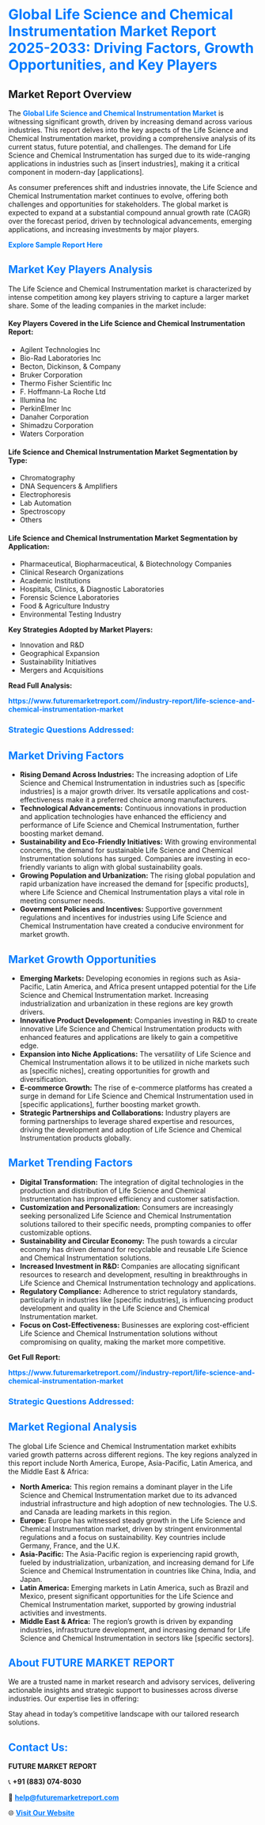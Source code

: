 <h1 style="color: #007BFF;">Global Life Science and Chemical Instrumentation Market Report 2025-2033: Driving Factors, Growth Opportunities, and Key Players</h1>

<section id="overview">
<h2>Market Report Overview</h2>
<p>The <a href="https://www.futuremarketreport.com//industry-report/life-science-and-chemical-instrumentation-market" style="color: #007BFF; text-decoration: none;"><strong>Global Life Science and Chemical Instrumentation Market</strong></a> is witnessing significant growth, driven by increasing demand across various industries. This report delves into the key aspects of the Life Science and Chemical Instrumentation market, providing a comprehensive analysis of its current status, future potential, and challenges. The demand for Life Science and Chemical Instrumentation has surged due to its wide-ranging applications in industries such as [insert industries], making it a critical component in modern-day [applications].</p>
<p>As consumer preferences shift and industries innovate, the Life Science and Chemical Instrumentation market continues to evolve, offering both challenges and opportunities for stakeholders. The global market is expected to expand at a substantial compound annual growth rate (CAGR) over the forecast period, driven by technological advancements, emerging applications, and increasing investments by major players.</p>
</section>

<section id="overview">
<p><a href="https://www.futuremarketreport.com//request-sample/reportId=47518" style="color: #007BFF; text-decoration: none;"><strong>Explore Sample Report Here</strong></a></p>
</section>

<section id="key-players">
<h2 style="color: #007BFF;">Market Key Players Analysis</h2>
<p>The Life Science and Chemical Instrumentation market is characterized by intense competition among key players striving to capture a larger market share. Some of the leading companies in the market include:</p>
<h4>Key Players Covered in the Life Science and Chemical Instrumentation Report:</h4>
<ul><li>Agilent Technologies Inc</li><li>Bio-Rad Laboratories Inc</li><li>Becton, Dickinson, &amp; Company</li><li>Bruker Corporation</li><li>Thermo Fisher Scientific Inc</li><li>F. Hoffmann-La Roche Ltd</li><li>Illumina Inc</li><li>PerkinElmer Inc</li><li>Danaher Corporation</li><li>Shimadzu Corporation</li><li>Waters Corporation</li></ul>
<h4>Life Science and Chemical Instrumentation Market Segmentation by Type:</h4>
<ul><li>Chromatography</li><li>DNA Sequencers &amp; Amplifiers</li><li>Electrophoresis</li><li>Lab Automation</li><li>Spectroscopy</li><li>Others</li></ul>

<h4>Life Science and Chemical Instrumentation Market Segmentation by Application:</h4>
<ul><li>Pharmaceutical, Biopharmaceutical, &amp; Biotechnology Companies</li><li>Clinical Research Organizations</li><li>Academic Institutions</li><li>Hospitals, Clinics, &amp; Diagnostic Laboratories</li><li>Forensic Science Laboratories</li><li>Food &amp; Agriculture Industry</li><li>Environmental Testing Industry</li></ul>
<p><strong>Key Strategies Adopted by Market Players:</strong></p>
<ul>
<li>Innovation and R&D</li>
<li>Geographical Expansion</li>
<li>Sustainability Initiatives</li>
<li>Mergers and Acquisitions</li>
</ul>
</section>

<section>
<p><strong>Read Full Analysis: </strong></p><a href="https://www.futuremarketreport.com//industry-report/life-science-and-chemical-instrumentation-market" style="color: #007BFF; text-decoration: none;"><strong>https://www.futuremarketreport.com//industry-report/life-science-and-chemical-instrumentation-market</strong></a>
<h3 style="color: #007BFF;">Strategic Questions Addressed:</h3>
</section>

<section id="driving-factors">
<h2 style="color: #007BFF;">Market Driving Factors</h2>
<ul>
<li><strong>Rising Demand Across Industries:</strong> The increasing adoption of Life Science and Chemical Instrumentation in industries such as [specific industries] is a major growth driver. Its versatile applications and cost-effectiveness make it a preferred choice among manufacturers.</li>
<li><strong>Technological Advancements:</strong> Continuous innovations in production and application technologies have enhanced the efficiency and performance of Life Science and Chemical Instrumentation, further boosting market demand.</li>
<li><strong>Sustainability and Eco-Friendly Initiatives:</strong> With growing environmental concerns, the demand for sustainable Life Science and Chemical Instrumentation solutions has surged. Companies are investing in eco-friendly variants to align with global sustainability goals.</li>
<li><strong>Growing Population and Urbanization:</strong> The rising global population and rapid urbanization have increased the demand for [specific products], where Life Science and Chemical Instrumentation plays a vital role in meeting consumer needs.</li>
<li><strong>Government Policies and Incentives:</strong> Supportive government regulations and incentives for industries using Life Science and Chemical Instrumentation have created a conducive environment for market growth.</li>
</ul>
</section>

<section id="growth-opportunities">
<h2 style="color: #007BFF;">Market Growth Opportunities</h2>
<ul>
<li><strong>Emerging Markets:</strong> Developing economies in regions such as Asia-Pacific, Latin America, and Africa present untapped potential for the Life Science and Chemical Instrumentation market. Increasing industrialization and urbanization in these regions are key growth drivers.</li>
<li><strong>Innovative Product Development:</strong> Companies investing in R&D to create innovative Life Science and Chemical Instrumentation products with enhanced features and applications are likely to gain a competitive edge.</li>
<li><strong>Expansion into Niche Applications:</strong> The versatility of Life Science and Chemical Instrumentation allows it to be utilized in niche markets such as [specific niches], creating opportunities for growth and diversification.</li>
<li><strong>E-commerce Growth:</strong> The rise of e-commerce platforms has created a surge in demand for Life Science and Chemical Instrumentation used in [specific applications], further boosting market growth.</li>
<li><strong>Strategic Partnerships and Collaborations:</strong> Industry players are forming partnerships to leverage shared expertise and resources, driving the development and adoption of Life Science and Chemical Instrumentation products globally.</li>
</ul>
</section>

<section id="trending-factors">
<h2 style="color: #007BFF;">Market Trending Factors</h2>
<ul>
<li><strong>Digital Transformation:</strong> The integration of digital technologies in the production and distribution of Life Science and Chemical Instrumentation has improved efficiency and customer satisfaction.</li>
<li><strong>Customization and Personalization:</strong> Consumers are increasingly seeking personalized Life Science and Chemical Instrumentation solutions tailored to their specific needs, prompting companies to offer customizable options.</li>
<li><strong>Sustainability and Circular Economy:</strong> The push towards a circular economy has driven demand for recyclable and reusable Life Science and Chemical Instrumentation solutions.</li>
<li><strong>Increased Investment in R&D:</strong> Companies are allocating significant resources to research and development, resulting in breakthroughs in Life Science and Chemical Instrumentation technology and applications.</li>
<li><strong>Regulatory Compliance:</strong> Adherence to strict regulatory standards, particularly in industries like [specific industries], is influencing product development and quality in the Life Science and Chemical Instrumentation market.</li>
<li><strong>Focus on Cost-Effectiveness:</strong> Businesses are exploring cost-efficient Life Science and Chemical Instrumentation solutions without compromising on quality, making the market more competitive.</li>
</ul>
</section>

<section>
<p><strong>Get Full Report: </strong></p><a href="https://www.futuremarketreport.com//industry-report/life-science-and-chemical-instrumentation-market" style="color: #007BFF; text-decoration: none;"><strong>https://www.futuremarketreport.com//industry-report/life-science-and-chemical-instrumentation-market</strong></a>
<h3 style="color: #007BFF;">Strategic Questions Addressed:</h3>
</section>


<section id="regional-analysis">
<h2 style="color: #007BFF;">Market Regional Analysis</h2>
<p>The global Life Science and Chemical Instrumentation market exhibits varied growth patterns across different regions. The key regions analyzed in this report include North America, Europe, Asia-Pacific, Latin America, and the Middle East & Africa:</p>
<ul>
<li><strong>North America:</strong> This region remains a dominant player in the Life Science and Chemical Instrumentation market due to its advanced industrial infrastructure and high adoption of new technologies. The U.S. and Canada are leading markets in this region.</li>
<li><strong>Europe:</strong> Europe has witnessed steady growth in the Life Science and Chemical Instrumentation market, driven by stringent environmental regulations and a focus on sustainability. Key countries include Germany, France, and the U.K.</li>
<li><strong>Asia-Pacific:</strong> The Asia-Pacific region is experiencing rapid growth, fueled by industrialization, urbanization, and increasing demand for Life Science and Chemical Instrumentation in countries like China, India, and Japan.</li>
<li><strong>Latin America:</strong> Emerging markets in Latin America, such as Brazil and Mexico, present significant opportunities for the Life Science and Chemical Instrumentation market, supported by growing industrial activities and investments.</li>
<li><strong>Middle East & Africa:</strong> The region’s growth is driven by expanding industries, infrastructure development, and increasing demand for Life Science and Chemical Instrumentation in sectors like [specific sectors].</li>
</ul>
</section>

<footer>
<h2 style="color: #007BFF;">About FUTURE MARKET REPORT</h2>
<p>We are a trusted name in market research and advisory services, delivering actionable insights and strategic support to businesses across diverse industries. Our expertise lies in offering:</p>

<p>Stay ahead in today’s competitive landscape with our tailored research solutions.</p>

<h2 style="color: #007BFF;">Contact Us:</h2>
<p><strong>FUTURE MARKET REPORT</strong></p>
<p>📞 <strong>+91 (883) 074-8030</strong></p>
<p>📧 <strong><a href="mailto:help@futuremarketreport.com" style="color: #007BFF;">help@futuremarketreport.com</a></strong></p>
<p>🌐 <strong><a href="https://www.futuremarketreport.com/" style="color: #007BFF;">Visit Our Website</a></strong></p>
</footer>